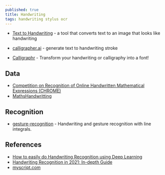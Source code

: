 ```yaml
---
published: true
title: Handwriting
tags: handwriting stylus ocr
---
```


- [Text to Handwriting](https://saurabhdaware.github.io/text-to-handwriting/) - a tool that converts text to an image that looks like handwriting
- [calligrapher.ai](https://www.calligrapher.ai/) - generate text to handwriting stroke

- [Calligraphr](https://www.calligraphr.com/en/) - Transform your handwriting or calligraphy into a font!

## Data
- [Competition on Recognition of Online Handwritten Mathematical Expressions (CHROME)](https://www.isical.ac.in/~crohme/CROHME_data.html)
- [MathsHandwritting](https://github.com/WenHanGao/MathsHandwritting)

## Recognition
- [gesture-recognition](https://github.com/justinmeiners/gesture-recognition) - Handwriting and gesture recognition with line integrals.

## References
- [How to easily do Handwriting Recognition using Deep Learning](https://nanonets.com/blog/handwritten-character-recognition/)
- [Handwriting Recognition in 2021: In-depth Guide](https://research.aimultiple.com/handwriting-recognition/)
- [myscript.com](https://www.myscript.com/)
